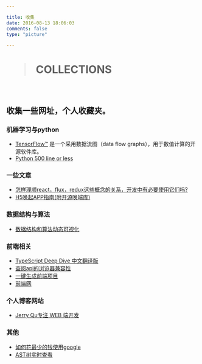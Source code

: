 ```yaml
---

title: 收集
date: 2016-08-13 18:06:03
comments: false
type: "picture"

---
```



# <blockquote class="blockquote-center"> COLLECTIONS </blockquote>

<br>

## 收集一些网址，个人收藏夹。

### 机器学习与python

- [TensorFlow™](http://www.tensorfly.cn/) 是一个采用数据流图（data flow graphs），用于数值计算的开源软件库。
- [Python 500 line or less](http://aosabook.org/blog/)


### 一些文章

- [怎样理顺react，flux，redux这些概念的关系，开发中有必要使用它们吗?](https://www.zhihu.com/question/47686258) 
- [H5唤起APP指南(附开源唤端库)](https://juejin.im/post/5b7efb2ee51d45388b6af96c?utm_source=gold_browser_extension)
### 数据结构与算法
- [数据结构和算法动态可视化](https://visualgo.net/zh)

### 前端相关
- [TypeScript Deep Dive 中文翻译版](https://jkchao.github.io/typescript-book-chinese/)
- [查阅api的浏览器兼容性](https://caniuse.com)
- [一键生成前端项目](https://webpack.jakoblind.no)
- [前端网](https://www.qdfuns.com/)

### 个人博客网站
- [Jerry Qu专注 WEB 端开发](https://imququ.com/)

### 其他
- [如何花最少的钱使用google](http://www.ggfwzs.com/)
- [AST树实时查看](https://astexplorer.net/)
